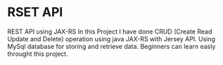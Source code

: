# RSET API
REST API using JAX-RS
In this Project I have done CRUD (Create Read Update and Delete) operation using java JAX-RS with Jersey API. Using  MySql database for storing and retrieve data. Beginners can learn easly throught this project.

